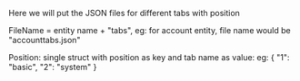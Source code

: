 Here we will put the JSON files for different tabs with position

FileName = entity name + "tabs",
eg: for account entity, file name would be "accounttabs.json"

Position: single struct with position as key and tab name as value:
eg:
{
    "1": "basic",
    "2": "system"
}